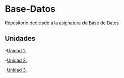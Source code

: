 # Base-Datos
Repositorio dedicado a la asignatura de Base de Datos

## Unidades

-[Unidad 1.](Unidad-1)


-[Unidad 2.](Unidad-2)


-[Unidad 3.](Unidad-3)
